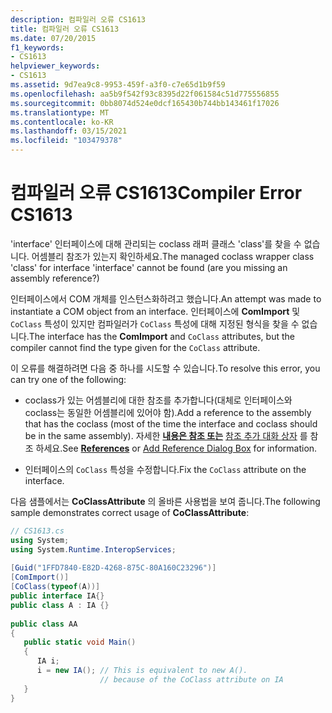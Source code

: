 ```yaml
---
description: 컴파일러 오류 CS1613
title: 컴파일러 오류 CS1613
ms.date: 07/20/2015
f1_keywords:
- CS1613
helpviewer_keywords:
- CS1613
ms.assetid: 9d7ea9c8-9953-459f-a3f0-c7e65d1b9f59
ms.openlocfilehash: aa5b9f542f93c8395d22f061584c51d775556855
ms.sourcegitcommit: 0bb8074d524e0dcf165430b744bb143461f17026
ms.translationtype: MT
ms.contentlocale: ko-KR
ms.lasthandoff: 03/15/2021
ms.locfileid: "103479378"
---
```

# <a name="compiler-error-cs1613"></a><span data-ttu-id="e6c47-103">컴파일러 오류 CS1613</span><span class="sxs-lookup"><span data-stu-id="e6c47-103">Compiler Error CS1613</span></span>

<span data-ttu-id="e6c47-104">'interface' 인터페이스에 대해 관리되는 coclass 래퍼 클래스 'class'를 찾을 수 없습니다. 어셈블리 참조가 있는지 확인하세요.</span><span class="sxs-lookup"><span data-stu-id="e6c47-104">The managed coclass wrapper class 'class' for interface 'interface' cannot be found (are you missing an assembly reference?)</span></span>  
  
 <span data-ttu-id="e6c47-105">인터페이스에서 COM 개체를 인스턴스화하려고 했습니다.</span><span class="sxs-lookup"><span data-stu-id="e6c47-105">An attempt was made to instantiate a COM object from an interface.</span></span> <span data-ttu-id="e6c47-106">인터페이스에 **ComImport** 및 `CoClass` 특성이 있지만 컴파일러가 `CoClass` 특성에 대해 지정된 형식을 찾을 수 없습니다.</span><span class="sxs-lookup"><span data-stu-id="e6c47-106">The interface has the **ComImport** and `CoClass` attributes, but the compiler cannot find the type given for the `CoClass` attribute.</span></span>  
  
 <span data-ttu-id="e6c47-107">이 오류를 해결하려면 다음 중 하나를 시도할 수 있습니다.</span><span class="sxs-lookup"><span data-stu-id="e6c47-107">To resolve this error, you can try one of the following:</span></span>  
  
- <span data-ttu-id="e6c47-108">coclass가 있는 어셈블리에 대한 참조를 추가합니다(대체로 인터페이스와 coclass는 동일한 어셈블리에 있어야 함).</span><span class="sxs-lookup"><span data-stu-id="e6c47-108">Add a reference to the assembly that has the coclass (most of the time the interface and coclass should be in the same assembly).</span></span> <span data-ttu-id="e6c47-109">자세한 [**내용은 참조 또는**](../language-reference/compiler-options/inputs.md#references) [참조 추가 대화 상자](/visualstudio/ide/how-to-add-or-remove-references-by-using-the-reference-manager) 를 참조 하세요.</span><span class="sxs-lookup"><span data-stu-id="e6c47-109">See [**References**](../language-reference/compiler-options/inputs.md#references) or [Add Reference Dialog Box](/visualstudio/ide/how-to-add-or-remove-references-by-using-the-reference-manager) for information.</span></span>  
  
- <span data-ttu-id="e6c47-110">인터페이스의 `CoClass` 특성을 수정합니다.</span><span class="sxs-lookup"><span data-stu-id="e6c47-110">Fix the `CoClass` attribute on the interface.</span></span>  
  
 <span data-ttu-id="e6c47-111">다음 샘플에서는 **CoClassAttribute** 의 올바른 사용법을 보여 줍니다.</span><span class="sxs-lookup"><span data-stu-id="e6c47-111">The following sample demonstrates correct usage of **CoClassAttribute**:</span></span>  
  
```csharp  
// CS1613.cs  
using System;  
using System.Runtime.InteropServices;  
  
[Guid("1FFD7840-E82D-4268-875C-80A160C23296")]  
[ComImport()]  
[CoClass(typeof(A))]  
public interface IA{}  
public class A : IA {}  
  
public class AA  
{  
   public static void Main()  
   {  
      IA i;  
      i = new IA(); // This is equivalent to new A().  
                    // because of the CoClass attribute on IA  
   }  
}  
```
